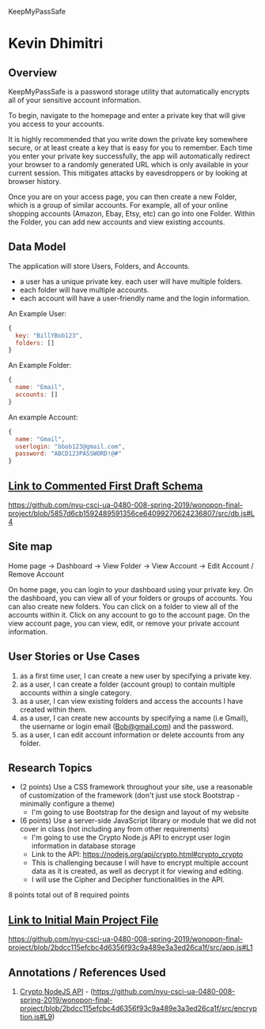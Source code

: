 KeepMyPassSafe

# Kevin Dhimitri

## Overview

KeepMyPassSafe is a password storage utility that automatically encrypts all of your sensitive account information. 

To begin, navigate to the homepage and enter a private key that will give you access to your accounts.

It is highly recommended that you write down the private key somewhere secure, or at least create a key that is easy for you to remember. Each time you enter your private key successfully, the app will automatically redirect your browser to a randomly generated URL which is only available in your current session. This mitigates attacks by eavesdroppers or by looking at browser history.

Once you are on your access page, you can then create a new Folder, which is a group of similar accounts. For example, all of your online shopping accounts (Amazon, Ebay, Etsy, etc) can go into one Folder. Within the Folder, you can add new accounts and view existing accounts.


## Data Model

The application will store Users, Folders, and Accounts.

* a user has a unique private key. each user will have multiple folders.
* each folder will have multiple accounts.
* each account will have a user-friendly name and the login information.

An Example User:

```javascript
{
  key: "BillYBob123",
  folders: []
}
```

An Example Folder:

```javascript
{
  name: "Email",
  accounts: []
}
```

An example Account:
```javascript
{
  name: "Gmail",
  userlogin: "bbob123@gmail.com",
  password: "ABCD123PASSWORD!@#"
}
```

## [Link to Commented First Draft Schema](db.js) 

https://github.com/nyu-csci-ua-0480-008-spring-2019/wonopon-final-project/blob/5857d6cb1592489591356ce64099270624236807/src/db.js#L4

## Site map

Home page -> Dashboard -> View Folder -> View Account -> Edit Account / Remove Account

On home page, you can login to your dashboard using your private key. 
On the dashboard, you can view all of your folders or groups of accounts. You can also create new folders.
You can click on a folder to view all of the accounts within it. Click on any account to go to the account page.
On the view account page, you can view, edit, or remove your private account information.

## User Stories or Use Cases

1. as a first time user, I can create a new user by specifying a private key.
2. as a user, I can create a folder (account group) to contain multiple accounts within a single category.
3. as a user, I can view existing folders and access the accounts I have created within them.
4. as a user, I can create new accounts by specifying a name (i.e Gmail), the username or login email (Bob@gmail.com) and the password.
5. as a user, I can edit account information or delete accounts from any folder.

## Research Topics

* (2 points) Use a CSS framework throughout your site, use a reasonable of customization of the framework (don't just use stock Bootstrap - minimally configure a theme)
    * I'm going to use Bootstrap for the design and layout of my website
* (6 points) Use a server-side JavaScript library or module that we did not cover in class (not including any from other requirements)
    * I'm going to use the Crypto Node.js API to encrypt user login information in database storage
    * Link to the API: https://nodejs.org/api/crypto.html#crypto_crypto
    * This is challenging because I will have to encrypt multiple account data as it is created, as well as decrypt it for viewing and editing.
    * I will use the Cipher and Decipher functionalities in the API.

8 points total out of 8 required points 

## [Link to Initial Main Project File](app.js) 

https://github.com/nyu-csci-ua-0480-008-spring-2019/wonopon-final-project/blob/2bdcc115efcbc4d6356f93c9a489e3a3ed26ca1f/src/app.js#L1


## Annotations / References Used

1. [Crypto NodeJS API](https://nodejs.org/api/crypto.html) - (https://github.com/nyu-csci-ua-0480-008-spring-2019/wonopon-final-project/blob/2bdcc115efcbc4d6356f93c9a489e3a3ed26ca1f/src/encryption.js#L9)
